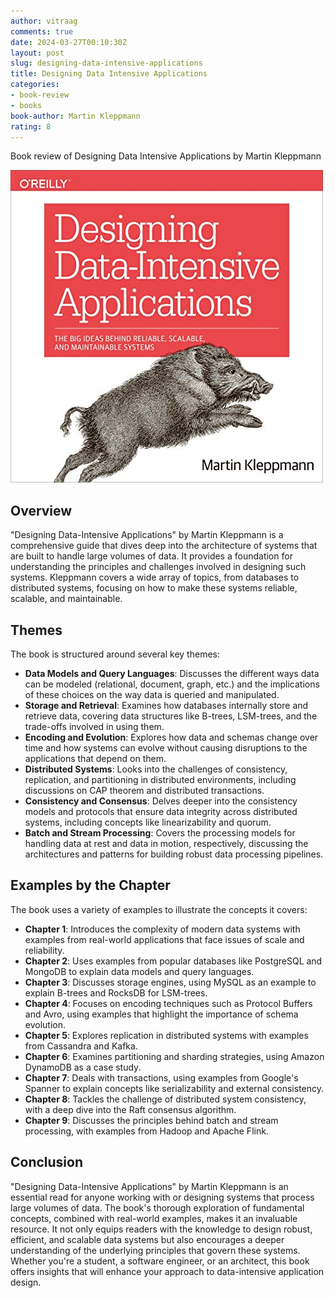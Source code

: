 ```yaml
---
author: vitraag
comments: true
date: 2024-03-27T00:10:30Z 
layout: post
slug: designing-data-intensive-applications
title: Designing Data Intensive Applications
categories:
- book-review
- books
book-author: Martin Kleppmann
rating: 8
---
```

Book review of Designing Data Intensive Applications by Martin Kleppmann

![Designing Data Intensive Applications](assets/images/books/designing-data-intensive-applications.jpg)

## Overview

"Designing Data-Intensive Applications" by Martin Kleppmann is a comprehensive guide that dives deep into the architecture of systems that are built to handle large volumes of data. It provides a foundation for understanding the principles and challenges involved in designing such systems. Kleppmann covers a wide array of topics, from databases to distributed systems, focusing on how to make these systems reliable, scalable, and maintainable.

## Themes

The book is structured around several key themes:

- **Data Models and Query Languages**: Discusses the different ways data can be modeled (relational, document, graph, etc.) and the implications of these choices on the way data is queried and manipulated.
- **Storage and Retrieval**: Examines how databases internally store and retrieve data, covering data structures like B-trees, LSM-trees, and the trade-offs involved in using them.
- **Encoding and Evolution**: Explores how data and schemas change over time and how systems can evolve without causing disruptions to the applications that depend on them.
- **Distributed Systems**: Looks into the challenges of consistency, replication, and partitioning in distributed environments, including discussions on CAP theorem and distributed transactions.
- **Consistency and Consensus**: Delves deeper into the consistency models and protocols that ensure data integrity across distributed systems, including concepts like linearizability and quorum.
- **Batch and Stream Processing**: Covers the processing models for handling data at rest and data in motion, respectively, discussing the architectures and patterns for building robust data processing pipelines.

## Examples by the Chapter

The book uses a variety of examples to illustrate the concepts it covers:

- **Chapter 1**: Introduces the complexity of modern data systems with examples from real-world applications that face issues of scale and reliability.
- **Chapter 2**: Uses examples from popular databases like PostgreSQL and MongoDB to explain data models and query languages.
- **Chapter 3**: Discusses storage engines, using MySQL as an example to explain B-trees and RocksDB for LSM-trees.
- **Chapter 4**: Focuses on encoding techniques such as Protocol Buffers and Avro, using examples that highlight the importance of schema evolution.
- **Chapter 5**: Explores replication in distributed systems with examples from Cassandra and Kafka.
- **Chapter 6**: Examines partitioning and sharding strategies, using Amazon DynamoDB as a case study.
- **Chapter 7**: Deals with transactions, using examples from Google's Spanner to explain concepts like serializability and external consistency.
- **Chapter 8**: Tackles the challenge of distributed system consistency, with a deep dive into the Raft consensus algorithm.
- **Chapter 9**: Discusses the principles behind batch and stream processing, with examples from Hadoop and Apache Flink.

## Conclusion

"Designing Data-Intensive Applications" by Martin Kleppmann is an essential read for anyone working with or designing systems that process large volumes of data. The book's thorough exploration of fundamental concepts, combined with real-world examples, makes it an invaluable resource. It not only equips readers with the knowledge to design robust, efficient, and scalable data systems but also encourages a deeper understanding of the underlying principles that govern these systems. Whether you're a student, a software engineer, or an architect, this book offers insights that will enhance your approach to data-intensive application design.

